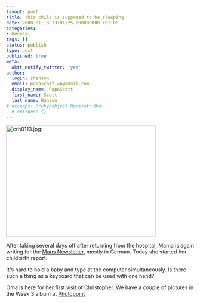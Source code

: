 ```yaml
---
layout: post
title: This child is supposed to be sleeping
date: 2000-01-13 13:01:25.000000000 +01:00
categories:
- General
tags: []
status: publish
type: post
published: true
meta:
  aktt_notify_twitter: 'yes'
author:
  login: shanson
  email: papascott-wp@gmail.com
  display_name: PapaScott
  first_name: Scott
  last_name: Hanson
# excerpt: !ruby/object:Hpricot::Doc
  # options: {}
---
```

<p><img src="http://www.papascott.de/wordpress/wp-content/uploads/2000/01/crh0113.jpg" height="300" width="400" border="0" alt="crh0113.jpg: " /></p>
<p>After taking several days off after returning from the hospital, Mama is again writing for the <a href="http://www.mausnews.de">Maus Newsletter</a>, mostly in German. Today she started her childbirth report.</p>
<p>It's hard to hold a baby and type at the computer simultaneously. Is there such a thing as a keyboard that can be used with one hand?</p>
<p>Oma is here for her first visit of Christopher. We have a couple of pictures in the Week 3 album at <a href="http://albums.photopoint.com/j/AlbumList?u=185392">Photopoint</a></p>
